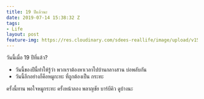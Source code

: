 ```yaml
---
title: 19 ปีแล้วนะ
date: 2019-07-14 15:38:32 Z
tags:
- Life
layout: post
feature-img: https://res.cloudinary.com/sdees-reallife/image/upload/v1555658919/sample_feature_img.png
---
```


วันนี้เมื่อ 19 ปีที่แล้ว?

- วันนี้ของปีนี้ทำให้รู้ว่า พวกเราต้องหาเวลาไปบ้านกลางสวน บ่อพลับกัน
- วันนี้อีกอย่างก็คือหมูกะทะ ที่ถูกต้องเป็น กระทะ

<i class="fa fa-child" style="color:plum"></i>

ครั้งนี้ทาน พอใจหมูกระทะ ครั้งหน้าลอง พลาญชัย บาร์บีคิว ดูบ้างนะ
